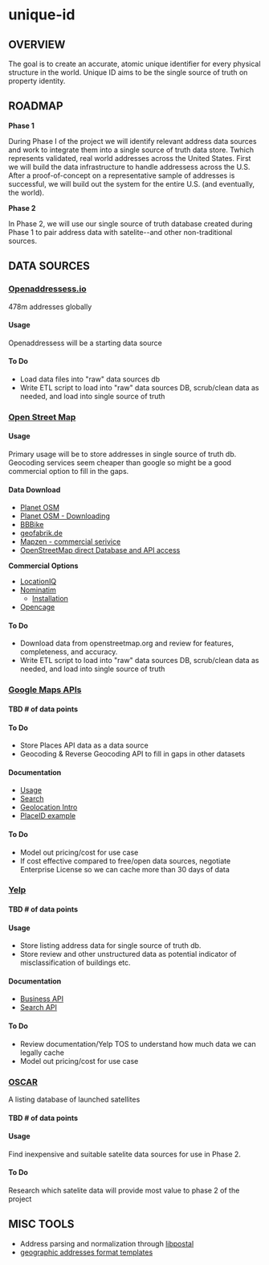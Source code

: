 # unique-id

## OVERVIEW

The goal is to create an accurate, atomic unique identifier for every physical structure in the world. Unique ID aims to be the single source of truth on property identity.

## ROADMAP

**Phase 1**

During Phase I of the project we will identify relevant address data sources and work to integrate them into a single source of truth data store. Twhich represents validated, real world addresses across the United States. First we will build the data infrastructure to handle addressess across the U.S. After a proof-of-concept on a representative sample of addresses is successful, we will build out the system for the entire U.S. (and eventually, the world).

**Phase 2**

In Phase 2, we will use our single source of truth database created during Phase 1 to pair address data with satelite--and other non-traditional sources.

## DATA SOURCES

### [Openaddressess.io](https://openaddresses.io/)
478m addresses globally
#### Usage
Openaddressess will be a starting data source

#### To Do
- Load data files into "raw" data sources db
- Write ETL script to load into "raw" data sources DB, scrub/clean data as needed, and load into single source of truth

### [Open Street Map](https://www.openstreetmap.org)

#### Usage
Primary usage will be to store addresses in single source of truth db. Geocoding services seem cheaper than google so might be a good commercial option to fill in the gaps.

#### Data Download
- [Planet OSM](http://planet.openstreetmap.org/)  
- [Planet OSM - Downloading](https://wiki.openstreetmap.org/wiki/Planet.osm#Downloading)  
- [BBBike](http://download.bbbike.org/osm/)  
- [geofabrik.de](http://download.geofabrik.de/)  
- [Mapzen - commercial serivice](https://mapzen.com/data/metro-extracts/)
- [OpenStreetMap direct Database and API access](https://wiki.openstreetmap.org/wiki/Databases_and_data_access_APIs)

**Commercial Options**

- [LocationIQ](https://locationiq.org)  
- [Nominatim](https://wiki.openstreetmap.org/wiki/Nominatim)  
  - [Installation](http://nominatim.org/release-docs/latest/Installation)  
- [Opencage](https://geocoder.opencagedata.com/)  

#### To Do
- Download data from openstreetmap.org and review for features, completeness, and accuracy.
- Write ETL script to load into "raw" data sources DB, scrub/clean data as needed, and load into single source of truth
 
### [Google Maps APIs](https://developers.google.com/maps)
#### TBD # of data points
#### To Do
- Store Places API data as a data source  
- Geocoding & Reverse Geocoding API to fill in gaps in other datasets  

#### Documentation
- [Usage](https://developers.google.com/places/web-service/usage)  
- [Search](https://developers.google.com/places/web-service/search)  
- [Geolocation Intro](https://developers.google.com/maps/documentation/geolocation/intro)  
- [PlaceID example](https://developers.google.com/places/web-service/place-id#example-using-the-places-api-web-service)  

#### To Do
- Model out pricing/cost for use case
- If cost effective compared to free/open data sources, negotiate Enterprise License so we can cache more than 30 days of data  

### [Yelp](https://www.yelp.com/developers/documentation/v2/overview)
#### TBD # of data points

#### Usage
- Store listing address data for single source of truth db.
- Store review and other unstructured data as potential indicator of misclassification of buildings etc.

#### Documentation
- [Business API](https://www.yelp.com/developers/documentation/v2/business)
- [Search API](https://www.yelp.com/developers/documentation/v2/search_api)

#### To Do
- Review documentation/Yelp TOS to understand how much data we can legally cache
- Model out pricing/cost for use case

### [OSCAR](https://www.wmo-sat.info/oscar/)

A listing database of launched satellites

#### TBD # of data points
#### Usage
Find inexpensive and suitable satelite data sources for use in Phase 2.
#### To Do
Research which satelite data will provide most value to phase 2 of the project


## MISC TOOLS
- Address parsing and normalization through [libpostal](https://github.com/openvenues/libpostal)  
- [geographic addresses format templates](https://github.com/OpenCageData/address-formatting)

 
 
 
 
